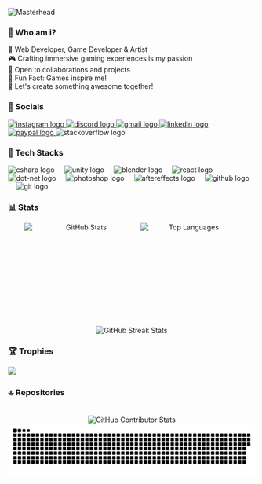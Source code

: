 ![Masterhead](https://i.pinimg.com/originals/cc/e9/04/cce9043fb0b58b3ee3f2a13f95378c3f.gif)
###  🌆 Who am i?
🌟 Web Developer, Game Developer & Artist<br>🎮 Crafting immersive gaming experiences is my passion<br>🤝 Open to collaborations and projects<br>🎨 Fun Fact: Games inspire me!<br>🚀 Let's create something awesome together!


### 📲 Socials 


  <div align="left">
  <a href="https://www.instagram.com/lacuix/" target="_blank">
    <img src="https://raw.githubusercontent.com/maurodesouza/profile-readme-generator/master/src/assets/icons/social/instagram/default.svg" width="47" height="35" alt="instagram logo"  />
  </a>
  <a href="artreyrey_20386" target="_blank">
    <img src="https://raw.githubusercontent.com/maurodesouza/profile-readme-generator/master/src/assets/icons/social/discord/default.svg" width="47" height="35" alt="discord logo"  />
  </a>
  <a href="cuizonlance49@gmail.com" target="_blank">
    <img src="https://raw.githubusercontent.com/maurodesouza/profile-readme-generator/master/src/assets/icons/social/gmail/default.svg" width="47" height="35" alt="gmail logo"  />
  </a>
  <a href="https://www.linkedin.com/in/lance-cuizon-a79863336/" target="_blank">
    <img src="https://raw.githubusercontent.com/maurodesouza/profile-readme-generator/master/src/assets/icons/social/linkedin/default.svg" width="47" height="35" alt="linkedin logo"  />
  </a>
  <a href="https://www.paypal.com/myaccount/profile/" target="_blank">
    <img src="https://raw.githubusercontent.com/maurodesouza/profile-readme-generator/master/src/assets/icons/social/paypal/default.svg" width="47" height="35" alt="paypal logo"  />
  </a>
  <img src="https://raw.githubusercontent.com/maurodesouza/profile-readme-generator/master/src/assets/icons/social/stackoverflow/default.svg" width="47" height="35" alt="stackoverflow logo"  />
</div>


### 🧩 Tech Stacks

  <div align="left">
  <img src="https://cdn.jsdelivr.net/gh/devicons/devicon/icons/csharp/csharp-original.svg" height="30" alt="csharp logo"  />
  <img width="12" />
  <img src="https://cdn.jsdelivr.net/gh/devicons/devicon/icons/unity/unity-original.svg" height="30" alt="unity logo"  />
  <img width="12" />
  <img src="https://cdn.jsdelivr.net/gh/devicons/devicon/icons/blender/blender-original.svg" height="30" alt="blender logo"  />
  <img width="12" />
  <img src="https://cdn.jsdelivr.net/gh/devicons/devicon/icons/react/react-original.svg" height="30" alt="react logo"  />
  <img width="12" />
  <img src="https://cdn.jsdelivr.net/gh/devicons/devicon/icons/dot-net/dot-net-original.svg" height="30" alt="dot-net logo"  />
  <img width="12" />
  <img src="https://cdn.jsdelivr.net/gh/devicons/devicon/icons/photoshop/photoshop-plain.svg" height="30" alt="photoshop logo"  />
  <img width="12" />
  <img src="https://cdn.jsdelivr.net/gh/devicons/devicon/icons/aftereffects/aftereffects-original.svg" height="30" alt="aftereffects logo"  />
  <img width="12" />
  <img src="https://cdn.jsdelivr.net/gh/devicons/devicon/icons/github/github-original.svg" height="30" alt="github logo"  />
  <img width="12" />
  <img src="https://cdn.jsdelivr.net/gh/devicons/devicon/icons/git/git-original.svg" height="30" alt="git logo"  />
</div>

### 📊 Stats

<div align="center">


<!-- GitHub Stats and Language Stats Side by Side -->
<div style="display: flex; justify-content: center">

  <img src="https://github-readme-stats.vercel.app/api?username=artreyrey&theme=tokyonight&hide_border=false&include_all_commits=true&count_private=false" alt="GitHub Stats" style="width: 47%; height: 200px;">

  <img src="https://github-readme-stats.vercel.app/api/top-langs?username=artreyrey&locale=en&hide_title=false&layout=compact&card_width=320&langs_count=5&theme=tokyonight&hide_border=false" alt="Top Languages" style="width: 40%; height:   200px;">

</div>

<!-- Streak Stats at the Bottom -->
<img src="https://github-readme-streak-stats.herokuapp.com/?user=artreyrey&theme=tokyonight&hide_border=false" alt="GitHub Streak Stats" style="width: 80%; height: 180px; margin-top: 10px;">

</div>


### 🏆 Trophies
![](https://github-profile-trophy.vercel.app/?username=artreyrey&theme=tokyonight&no-frame=false&no-bg=false&margin-w=4)


### 🔝 Repositories

<div align="center">
  <img src="https://github-contributor-stats.vercel.app/api?username=artreyrey&limit=5&theme=tokyonight&combine_all_yearly_contributions=true" alt="GitHub Contributor Stats" style="width: 50%; height: 180px; margin-top: 20px;">
</div>


<picture>
  <source media = "(prefers-color-scheme: dark)" srcset="https://raw.githubusercontent.com/artreyrey/artreyrey/output/github-snake-dark.svg" />
  <source media = "(prefers-color-scheme: light)" srcset="https://raw.githubusercontent.com/artreyrey/artreyrey/output/github-snake.svg" />
  <img alt = "github-snake" src = "https://raw.githubusercontent.com/artreyrey/artreyrey/output/github-snake.svg"/>
</picture>

<!-- Proudly created with GPRM ( https://gprm.itsvg.in ) -->
